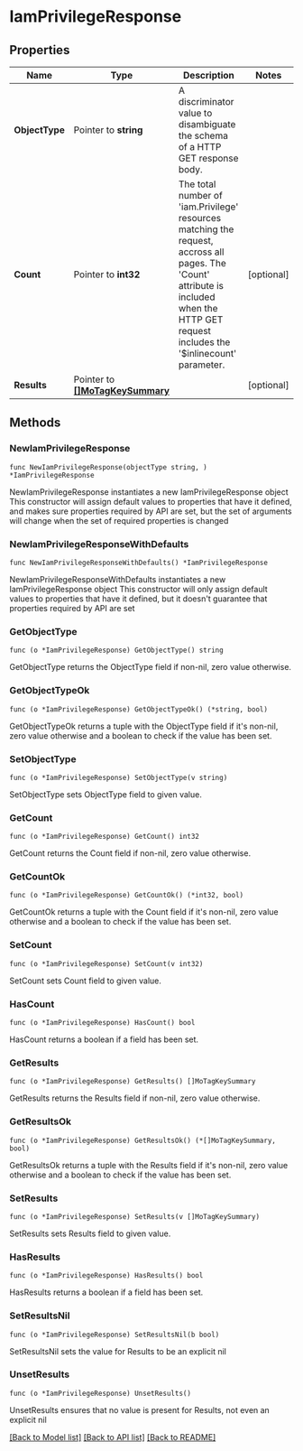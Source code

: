 # IamPrivilegeResponse

## Properties

Name | Type | Description | Notes
------------ | ------------- | ------------- | -------------
**ObjectType** | Pointer to **string** | A discriminator value to disambiguate the schema of a HTTP GET response body. | 
**Count** | Pointer to **int32** | The total number of &#39;iam.Privilege&#39; resources matching the request, accross all pages. The &#39;Count&#39; attribute is included when the HTTP GET request includes the &#39;$inlinecount&#39; parameter. | [optional] 
**Results** | Pointer to [**[]MoTagKeySummary**](mo.TagKeySummary.md) |  | [optional] 

## Methods

### NewIamPrivilegeResponse

`func NewIamPrivilegeResponse(objectType string, ) *IamPrivilegeResponse`

NewIamPrivilegeResponse instantiates a new IamPrivilegeResponse object
This constructor will assign default values to properties that have it defined,
and makes sure properties required by API are set, but the set of arguments
will change when the set of required properties is changed

### NewIamPrivilegeResponseWithDefaults

`func NewIamPrivilegeResponseWithDefaults() *IamPrivilegeResponse`

NewIamPrivilegeResponseWithDefaults instantiates a new IamPrivilegeResponse object
This constructor will only assign default values to properties that have it defined,
but it doesn't guarantee that properties required by API are set

### GetObjectType

`func (o *IamPrivilegeResponse) GetObjectType() string`

GetObjectType returns the ObjectType field if non-nil, zero value otherwise.

### GetObjectTypeOk

`func (o *IamPrivilegeResponse) GetObjectTypeOk() (*string, bool)`

GetObjectTypeOk returns a tuple with the ObjectType field if it's non-nil, zero value otherwise
and a boolean to check if the value has been set.

### SetObjectType

`func (o *IamPrivilegeResponse) SetObjectType(v string)`

SetObjectType sets ObjectType field to given value.


### GetCount

`func (o *IamPrivilegeResponse) GetCount() int32`

GetCount returns the Count field if non-nil, zero value otherwise.

### GetCountOk

`func (o *IamPrivilegeResponse) GetCountOk() (*int32, bool)`

GetCountOk returns a tuple with the Count field if it's non-nil, zero value otherwise
and a boolean to check if the value has been set.

### SetCount

`func (o *IamPrivilegeResponse) SetCount(v int32)`

SetCount sets Count field to given value.

### HasCount

`func (o *IamPrivilegeResponse) HasCount() bool`

HasCount returns a boolean if a field has been set.

### GetResults

`func (o *IamPrivilegeResponse) GetResults() []MoTagKeySummary`

GetResults returns the Results field if non-nil, zero value otherwise.

### GetResultsOk

`func (o *IamPrivilegeResponse) GetResultsOk() (*[]MoTagKeySummary, bool)`

GetResultsOk returns a tuple with the Results field if it's non-nil, zero value otherwise
and a boolean to check if the value has been set.

### SetResults

`func (o *IamPrivilegeResponse) SetResults(v []MoTagKeySummary)`

SetResults sets Results field to given value.

### HasResults

`func (o *IamPrivilegeResponse) HasResults() bool`

HasResults returns a boolean if a field has been set.

### SetResultsNil

`func (o *IamPrivilegeResponse) SetResultsNil(b bool)`

 SetResultsNil sets the value for Results to be an explicit nil

### UnsetResults
`func (o *IamPrivilegeResponse) UnsetResults()`

UnsetResults ensures that no value is present for Results, not even an explicit nil

[[Back to Model list]](../README.md#documentation-for-models) [[Back to API list]](../README.md#documentation-for-api-endpoints) [[Back to README]](../README.md)


